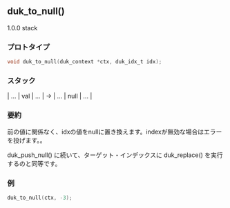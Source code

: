 ## duk_to_null() 

1.0.0 stack

### プロトタイプ

```c
void duk_to_null(duk_context *ctx, duk_idx_t idx);
```

### スタック

| ... | val | ... | -> | ... | null | ... |

### 要約

前の値に関係なく、idxの値をnullに置き換えます。indexが無効な場合はエラーを投げます。。

duk_push_null() に続いて、ターゲット・インデックスに duk_replace() を実行するのと同等です。

### 例

```c
duk_to_null(ctx, -3);
```